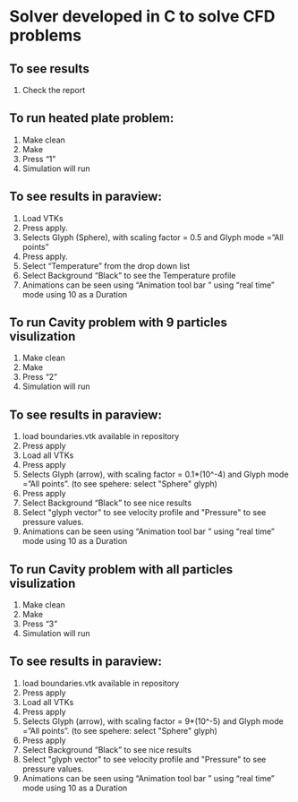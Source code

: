 # Solver developed in C to solve CFD problems

## To see results
1. Check the report


## To run heated plate problem:
1.	Make clean 
2.	Make 
3.	Press “1”
4.	Simulation will run 

## To see results in paraview: 
1.	Load VTKs
2.  Press apply.
3.	Selects Glyph (Sphere), with scaling factor = 0.5 and Glyph mode =”All points”
4.  Press apply.
5.	Select “Temperature” from the drop down list 
6.	Select Background “Black” to see the Temperature profile
7.	Animations can be seen using “Animation tool bar ” using “real time” mode using 10 as a Duration

## To run Cavity problem with 9 particles visulization

1.	Make clean 
2.	Make 
3.	Press “2”
4.	Simulation will run 

## To see results in paraview: 
1.	load boundaries.vtk available in repository
2.	Press apply
3.	Load all VTKs
4.  Press apply
5.	Selects Glyph (arrow), with scaling factor = 0.1*(10^-4) and Glyph mode =”All points”. (to see spehere: select "Sphere" glyph)
6.	Press apply 
7.	Select Background “Black” to see nice results
8.  Select "glyph vector" to see velocity profile and "Pressure" to see pressure values.
9.	Animations can be seen using “Animation tool bar ” using “real time” mode using 10 as a Duration

## To run Cavity problem with all particles visulization

1.	Make clean 
2.	Make 
3.	Press “3”
4.	Simulation will run 

## To see results in paraview: 
1.	load boundaries.vtk available in repository
2.	Press apply
3.	Load all VTKs
4.  Press apply
5.	Selects Glyph (arrow), with scaling factor = 9*(10^-5) and Glyph mode =”All points”. (to see spehere: select "Sphere" glyph)
6.	Press apply 
7.	Select Background “Black” to see nice results
8.  Select "glyph vector" to see velocity profile and "Pressure" to see pressure values.
9.	Animations can be seen using “Animation tool bar ” using “real time” mode using 10 as a Duration
